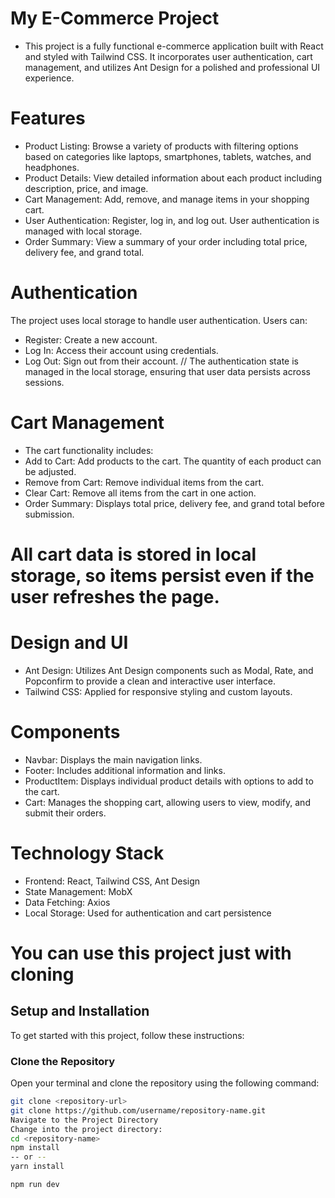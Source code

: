 # My E-Commerce Project

- This project is a fully functional e-commerce application built with React and styled with Tailwind CSS. It incorporates user authentication, cart management, and utilizes Ant Design for a polished and professional UI experience.

# Features

- Product Listing: Browse a variety of products with filtering options based on categories like laptops, smartphones, tablets, watches, and headphones.
- Product Details: View detailed information about each product including description, price, and image.
- Cart Management: Add, remove, and manage items in your shopping cart.
- User Authentication: Register, log in, and log out. User authentication is managed with local storage.
- Order Summary: View a summary of your order including total price, delivery fee, and grand total.

# Authentication

The project uses local storage to handle user authentication. Users can:

- Register: Create a new account.
- Log In: Access their account using credentials.
- Log Out: Sign out from their account.
  // The authentication state is managed in the local storage, ensuring that user data persists across sessions.

# Cart Management

- The cart functionality includes:
- Add to Cart: Add products to the cart. The quantity of each product can be adjusted.
- Remove from Cart: Remove individual items from the cart.
- Clear Cart: Remove all items from the cart in one action.
- Order Summary: Displays total price, delivery fee, and grand total before submission.

# All cart data is stored in local storage, so items persist even if the user refreshes the page.

# Design and UI

- Ant Design: Utilizes Ant Design components such as Modal, Rate, and Popconfirm to provide a clean and interactive user interface.
- Tailwind CSS: Applied for responsive styling and custom layouts.

# Components

- Navbar: Displays the main navigation links.
- Footer: Includes additional information and links.
- ProductItem: Displays individual product details with options to add to the cart.
- Cart: Manages the shopping cart, allowing users to view, modify, and submit their orders.

# Technology Stack

- Frontend: React, Tailwind CSS, Ant Design
- State Management: MobX
- Data Fetching: Axios
- Local Storage: Used for authentication and cart persistence

# You can use this project just with cloning

## Setup and Installation

To get started with this project, follow these instructions:

### Clone the Repository

Open your terminal and clone the repository using the following command:

```bash
git clone <repository-url>
git clone https://github.com/username/repository-name.git
Navigate to the Project Directory
Change into the project directory:
cd <repository-name>
npm install
-- or --
yarn install

npm run dev
```
